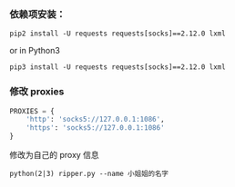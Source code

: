 ### 依赖项安装：
```
pip2 install -U requests requests[socks]==2.12.0 lxml
```
or in Python3
```
pip3 install -U requests requests[socks]==2.12.0 lxml
```
### 修改 proxies
```python
PROXIES = {
    'http': 'socks5://127.0.0.1:1086',
    'https': 'socks5://127.0.0.1:1086'
}
```
修改为自己的 proxy 信息
```
python(2|3) ripper.py --name 小姐姐的名字
```
